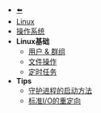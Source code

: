 - [⬅️](/README)
- [Linux](linux/)
- [操作系统](linux/os)
- **Linux基础**
    - [用户 & 群组](linux/user-management)
    - [文件操作]()
    - [定时任务](linux/cron)
- **Tips**
    - [守护进程的启动方法](linux/daemon)
    - [标准I/O的重定向](linux/stdio-redirect)